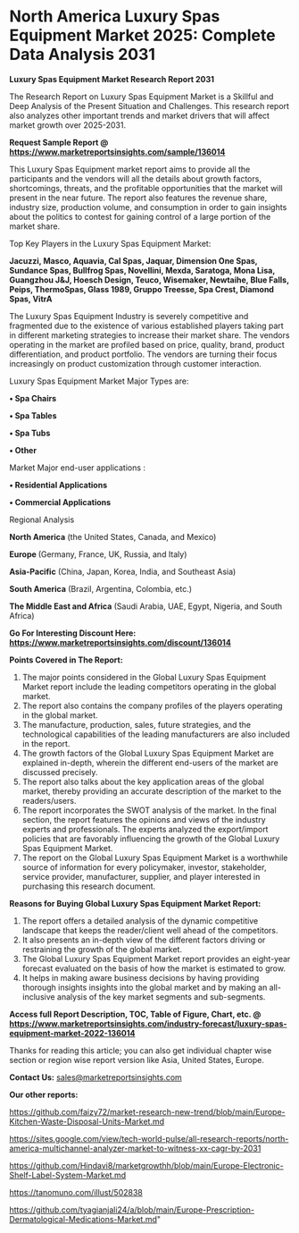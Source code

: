# North America Luxury Spas Equipment Market 2025: Complete Data Analysis 2031

<strong>Luxury Spas Equipment Market Research Report 2031</strong>

The Research Report on Luxury Spas Equipment Market is a Skillful and Deep Analysis of the Present Situation and Challenges. This research report also analyzes other important trends and market drivers that will affect market growth over 2025-2031.

<strong>Request Sample Report @ <a href=https://www.marketreportsinsights.com/sample/136014>https://www.marketreportsinsights.com/sample/136014</a></strong>

This Luxury Spas Equipment market report aims to provide all the participants and the vendors will all the details about growth factors, shortcomings, threats, and the profitable opportunities that the market will present in the near future. The report also features the revenue share, industry size, production volume, and consumption in order to gain insights about the politics to contest for gaining control of a large portion of the market share.

Top Key Players in the Luxury Spas Equipment Market:

<strong>Jacuzzi, Masco, Aquavia, Cal Spas, Jaquar, Dimension One Spas, Sundance Spas, Bullfrog Spas, Novellini, Mexda, Saratoga, Mona Lisa, Guangzhou J&J, Hoesch Design, Teuco, Wisemaker, Newtaihe, Blue Falls, Peips, ThermoSpas, Glass 1989, Gruppo Treesse, Spa Crest, Diamond Spas, VitrA</strong>

The Luxury Spas Equipment Industry is severely competitive and fragmented due to the existence of various established players taking part in different marketing strategies to increase their market share. The vendors operating in the market are profiled based on price, quality, brand, product differentiation, and product portfolio. The vendors are turning their focus increasingly on product customization through customer interaction.

Luxury Spas Equipment Market Major Types are:

<strong>• Spa Chairs

• Spa Tables

• Spa Tubs

• Other</strong>

Market Major end-user applications :

<strong>• Residential Applications

• Commercial Applications</strong>

Regional Analysis

</u><strong><b>North America</b></strong> (the United States, Canada, and Mexico)

<strong><b>Europe </b></strong>(Germany, France, UK, Russia, and Italy)

<strong><b>Asia-Pacific</b></strong> (China, Japan, Korea, India, and Southeast Asia)

<strong><b>South America</b></strong> (Brazil, Argentina, Colombia, etc.)

<strong><b>The Middle East and Africa</b></strong> (Saudi Arabia, UAE, Egypt, Nigeria, and South Africa)

<strong>Go For Interesting Discount Here: <a href=https://www.marketreportsinsights.com/discount/136014>https://www.marketreportsinsights.com/discount/136014</a></strong>

<strong>Points Covered in The Report:</strong>
<ol>
  <li>The major points considered in the Global Luxury Spas Equipment Market report include the leading competitors operating in the global market.</li>
  <li>The report also contains the company profiles of the players operating in the global market.</li>
  <li>The manufacture, production, sales, future strategies, and the technological capabilities of the leading manufacturers are also included in the report.</li>
  <li>The growth factors of the Global Luxury Spas Equipment Market are explained in-depth, wherein the different end-users of the market are discussed precisely.</li>
  <li>The report also talks about the key application areas of the global market, thereby providing an accurate description of the market to the readers/users.</li>
  <li>The report incorporates the SWOT analysis of the market. In the final section, the report features the opinions and views of the industry experts and professionals. The experts analyzed the export/import policies that are favorably influencing the growth of the Global Luxury Spas Equipment Market.</li>
  <li>The report on the Global Luxury Spas Equipment Market is a worthwhile source of information for every policymaker, investor, stakeholder, service provider, manufacturer, supplier, and player interested in purchasing this research document.</li>
</ol>
<strong>Reasons for Buying Global Luxury Spas Equipment Market Report:</strong>

<ol>
  <li>The report offers a detailed analysis of the dynamic competitive landscape that keeps the reader/client well ahead of the competitors.</li>
  <li>It also presents an in-depth view of the different factors driving or restraining the growth of the global market.</li>
  <li>The Global Luxury Spas Equipment Market report provides an eight-year forecast evaluated on the basis of how the market is estimated to grow.</li>
  <li>It helps in making aware business decisions by having providing thorough insights insights into the global market and by making an all-inclusive analysis of the key market segments and sub-segments.</li>
</ol>
<strong>Access full Report Description, TOC, Table of Figure, Chart, etc. @ <a href=https://www.marketreportsinsights.com/industry-forecast/luxury-spas-equipment-market-2022-136014>https://www.marketreportsinsights.com/industry-forecast/luxury-spas-equipment-market-2022-136014</a></strong>


Thanks for reading this article; you can also get individual chapter wise section or region wise report version like Asia, United States, Europe.

<strong>Contact Us:</strong>
sales@marketreportsinsights.com

<strong>Our other reports:</strong>

<a href=https://github.com/faizy72/market-research-new-trend/blob/main/Europe-Kitchen-Waste-Disposal-Units-Market.md>https://github.com/faizy72/market-research-new-trend/blob/main/Europe-Kitchen-Waste-Disposal-Units-Market.md</a>

<a href=https://sites.google.com/view/tech-world-pulse/all-research-reports/north-america-multichannel-analyzer-market-to-witness-xx-cagr-by-2031>https://sites.google.com/view/tech-world-pulse/all-research-reports/north-america-multichannel-analyzer-market-to-witness-xx-cagr-by-2031</a>

<a href=https://github.com/Hindavi8/marketgrowthh/blob/main/Europe-Electronic-Shelf-Label-System-Market.md>https://github.com/Hindavi8/marketgrowthh/blob/main/Europe-Electronic-Shelf-Label-System-Market.md</a>

<a href=https://tanomuno.com/illust/502838>https://tanomuno.com/illust/502838</a>

<a href=https://github.com/tyagianjali24/a/blob/main/Europe-Prescription-Dermatological-Medications-Market.md>https://github.com/tyagianjali24/a/blob/main/Europe-Prescription-Dermatological-Medications-Market.md</a>"
